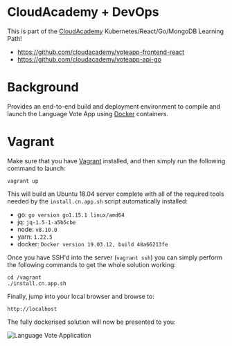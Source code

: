 # CloudAcademy + DevOps
This is part of the [CloudAcademy](https://cloudacademy.com/library/) Kubernetes/React/Go/MongoDB Learning Path!

* https://github.com/cloudacademy/voteapp-frontend-react
* https://github.com/cloudacademy/voteapp-api-go

# Background
Provides an end-to-end build and deployment environment to compile and launch the Language Vote App using [Docker](https://www.docker.com/) containers.

# Vagrant
Make sure that you have [Vagrant](https://www.vagrantup.com/) installed, and then simply run the following command to launch:

```
vagrant up
```

This will build an Ubuntu 18.04 server complete with all of the required tools needed by the ```install.cn.app.sh``` script automatically installed:

* go: ```go version go1.15.1 linux/amd64```
* jq: ```jq-1.5-1-a5b5cbe```
* node: ```v8.10.0```
* yarn: ```1.22.5```
* docker: ```Docker version 19.03.12, build 48a66213fe```

Once you have SSH'd into the server (```vagrant ssh```) you can simply perform the following commands to get the whole solution working:

```
cd /vagrant
./install.cn.app.sh
```

Finally, jump into your local browser and browse to:

```
http://localhost
```

The fully dockerised solution will now be presented to you:

![Language Vote Application](/doc/VoteApp.png)
